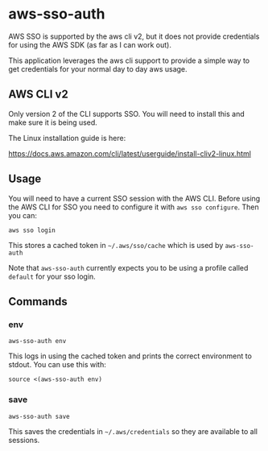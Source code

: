 # aws-sso-auth

AWS SSO is supported by the aws cli v2, but it does not provide credentials for using the AWS SDK (as far as I can work out).

This application leverages the aws cli support to provide a simple way to get credentials for your normal day to day aws usage.

## AWS CLI v2

Only version 2 of the CLI supports SSO. You will need to install this and make sure it is being used.

The Linux installation guide is here:

https://docs.aws.amazon.com/cli/latest/userguide/install-cliv2-linux.html

## Usage

You will need to have a current SSO session with the AWS CLI. Before using the AWS CLI for SSO you need to configure it with `aws sso configure`. Then you can:

    aws sso login

This stores a cached token in `~/.aws/sso/cache` which is used by `aws-sso-auth`

Note that `aws-sso-auth` currently expects you to be using a profile called `default` for your sso login.

## Commands

### env

    aws-sso-auth env

This logs in using the cached token and prints the correct environment to stdout. You can use this with:

    source <(aws-sso-auth env)

### save

    aws-sso-auth save

This saves the credentials in `~/.aws/credentials` so they are available to all sessions.

